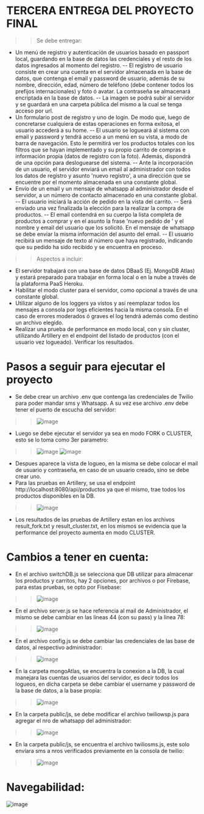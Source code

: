 # TERCERA ENTREGA DEL PROYECTO FINAL
>> Se debe entregar:

- Un menú de registro y autenticación de usuarios basado en passport local, guardando en la base de datos las credenciales y el resto de los datos ingresados al momento del registro.
-- El registro de usuario consiste en crear una cuenta en el servidor almacenada en la base de datos, que contenga el email y password de usuario, además de su nombre, dirección, edad, número de teléfono (debe contener todos los prefijos internacionales) y foto ó avatar. La contraseña se almacenará encriptada en la base de datos.
-- La imagen se podrá subir al servidor y se guardará en una carpeta pública del mismo a la cual se tenga acceso por url.
- Un formulario post de registro y uno de login. De modo que, luego de concretarse cualquiera de estas operaciones en forma exitosa, el usuario accederá a su home.
-- El usuario se logueará al sistema con email y password y tendrá acceso a un menú en su vista, a modo de barra de navegación. Esto le permitirá ver los productos totales con los filtros que se hayan implementado y su propio carrito de compras e información propia (datos de registro con la foto). Además, dispondrá de una opción para desloguearse del sistema.
-- Ante la incorporación de un usuario, el servidor enviará un email al administrador con todos los datos de registro y asunto 'nuevo registro', a una dirección que se encuentre por el momento almacenada en una constante global.
- Envío de un email y un mensaje de whatsapp al administrador desde el servidor, a un número de contacto almacenado en una constante global.
-- El usuario iniciará la acción de pedido en la vista del carrito.
-- Será enviado una vez finalizada la elección para la realizar la compra de productos.
-- El email contendrá en su cuerpo la lista completa de productos a comprar y en el asunto la frase 'nuevo pedido de ' y el nombre y email del usuario que los solicitó. En el mensaje de whatsapp se debe enviar la misma información del asunto del email.
-- El usuario recibirá un mensaje de texto al número que haya registrado, indicando que su pedido ha sido recibido y se encuentra en proceso.

>> Aspectos a incluir:
- El servidor trabajará con una base de datos DBaaS (Ej. MongoDB Atlas) y estará preparado para trabajar en forma local o en la nube a través de la plataforma PaaS Heroku.
- Habilitar el modo cluster para el servidor, como opcional a través de una constante global.
- Utilizar alguno de los loggers ya vistos y así reemplazar todos los mensajes a consola por logs eficientes hacia la misma consola. En el caso de errores moderados ó graves el log tendrá además como destino un archivo elegido.
- Realizar una prueba de performance en modo local, con y sin cluster, utilizando Artillery en el endpoint del listado de productos (con el usuario vez logueado). Verificar los resultados.

# Pasos a seguir para ejecutar el proyecto
-  Se debe crear un archivo .env que contenga las credenciales de Twilio para poder mandar sms y Whatsapp. A su vez ese archivo .env debe tener el puerto de escucha del servidor:
>> ![image](https://github.com/carlosmbelmonte/repoBackend/blob/main/Proyecto_Final/TerceraEntrega/public/imagen/variablesENV.png)
- Luego se debe ejecutar el servidor ya sea en modo FORK o CLUSTER, esto se lo toma como 3er parametro:
>> ![image](https://github.com/carlosmbelmonte/repoBackend/blob/main/Proyecto_Final/TerceraEntrega/public/imagen/modoFORK_00.png)
>> ![image](https://github.com/carlosmbelmonte/repoBackend/blob/main/Proyecto_Final/TerceraEntrega/public/imagen/modoCLUSTER_00.png)
- Despues aparece la vista de logueo, en la misma se debe colocar el mail de usuario y contraseña, en caso de un usuario creado, sino se debe crear uno.
- Para las pruebas en Artillery, se usa el endpoint http://localhost:8080/api/productos ya que el mismo, trae todos los productos disponibles en la DB.
>> ![image](https://github.com/carlosmbelmonte/repoBackend/blob/main/Proyecto_Final/TerceraEntrega/public/imagen/comandosArtillery.png)
- Los resultados de las pruebas de Artillery estan en los archivos result_fork.txt y result_cluster.txt, en los mismos se evidencia que la performance del proyecto aumenta en modo CLUSTER.

# Cambios a tener en cuenta:
- En el archivo switchDB.js se selecciona que DB utilizar para almacenar los productos y carritos, hay 2 opciones, por archivos o por Firebase, para estas pruebas, se opto por Fisebase:
>> ![image](https://github.com/carlosmbelmonte/repoBackend/blob/main/Proyecto_Final/TerceraEntrega/public/imagen/switchDB.png)
- En el archivo server.js se hace referencia al mail de Administrador, el mismo se debe cambiar en las lineas 44 (con su pass) y la linea 78:
>> ![image](https://github.com/carlosmbelmonte/repoBackend/blob/main/Proyecto_Final/TerceraEntrega/public/imagen/server.png)
- En el archivo config.js se debe cambiar las credenciales de las base de datos, al respectivo administrador:
>> ![image](https://github.com/carlosmbelmonte/repoBackend/blob/main/Proyecto_Final/TerceraEntrega/public/imagen/config.png)
- En la carpeta mongoAtlas, se encuentra la conexion a la DB, la cual manejara las cuentas de usuarios del servidor, es decir todos los logueos, en dicha carpeta se debe cambiar el username y password de la base de datos, a la base propia:
>> ![image](https://github.com/carlosmbelmonte/repoBackend/blob/main/Proyecto_Final/TerceraEntrega/public/imagen/controllersdb.png)
- En la carpeta public/js, se debe modificar el archivo twiliowsp.js para agregar el nro de whatsapp del administrador:
>> ![image](https://github.com/carlosmbelmonte/repoBackend/blob/main/Proyecto_Final/TerceraEntrega/public/imagen/twiliowsp.png)
- En la carpeta public/js, se encuentra el archivo twiliosms.js, este solo enviara sms a nros verificados previamente en la consola de twilio:
>> ![image](https://github.com/carlosmbelmonte/repoBackend/blob/main/Proyecto_Final/TerceraEntrega/public/imagen/numerosVerificados.png)

# Navegabilidad:
![image](https://github.com/carlosmbelmonte/repoBackend/blob/main/Proyecto_Final/TerceraEntrega/public/imagen/navegabilidad.gif)